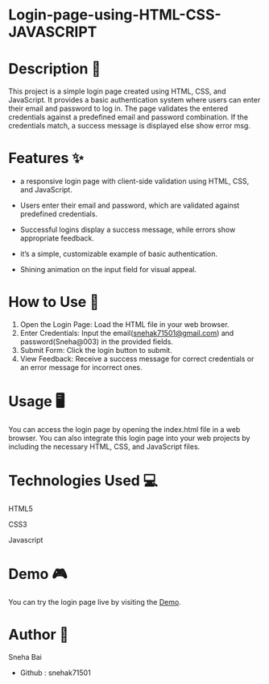 # Login-page-using-HTML-CSS-JAVASCRIPT
# Description 📝
This project is a simple login page created using HTML, CSS, and JavaScript. It provides a basic authentication system where users can enter their email and password to log in. The page validates the entered credentials against a predefined email and password combination. If the credentials match, a success message is displayed else show error msg.
# Features ✨
- a responsive login page with client-side validation using HTML, CSS, and JavaScript.
* Users enter their email and password, which are validated against predefined credentials. 
+ Successful logins display a success message, while errors show appropriate feedback.
- it’s a simple, customizable example of basic authentication.
* Shining animation on the input field for visual appeal.
# How to Use 🚀
1. Open the Login Page: Load the HTML file in your web browser.
2. Enter Credentials: Input the email(snehak71501@gmail.com) and password(Sneha@003) in the provided fields.
3. Submit Form: Click the login button to submit.
4. View Feedback: Receive a success message for correct credentials or an error message for incorrect ones.
# Usage 🖥️
You can access the login page by opening the index.html file in a web browser. You can also integrate this login page into your web projects by including the necessary HTML, CSS, and JavaScript files.
# Technologies Used 💻
HTML5

CSS3

Javascript
# Demo 🎮
You can try the login page live by visiting the [Demo](https://snehak71501.github.io/Login-page-using-HTML-CSS-JAVASCRIPT/).
# Author 📣
Sneha Bai 
- Github : snehak71501 
